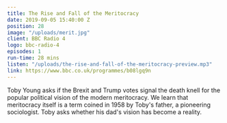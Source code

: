 ```yaml
---
title: The Rise and Fall of the Meritocracy
date: 2019-09-05 15:40:00 Z
position: 28
image: "/uploads/merit.jpg"
client: BBC Radio 4
logo: bbc-radio-4
episodes: 1
run-time: 28 mins
listen: "/uploads/the-rise-and-fall-of-the-meritocracy-preview.mp3"
link: https://www.bbc.co.uk/programmes/b08lgq9n
---
```


Toby Young asks if the Brexit and Trump votes signal the death knell for the popular political vision of the modern meritocracy. We learn that meritocracy itself is a term coined in 1958 by Toby's father, a pioneering sociologist. Toby asks whether his dad's vision has become a reality.